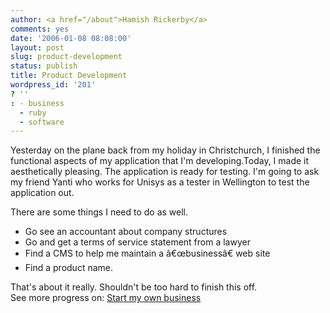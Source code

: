 ```yaml
---
author: <a href="/about">Hamish Rickerby</a>
comments: yes
date: '2006-01-08 08:08:00'
layout: post
slug: product-development
status: publish
title: Product Development
wordpress_id: '201'
? ''
: - business
  - ruby
  - software
---
```


<div>
<div>Yesterday on the plane back from my holiday in Christchurch, I finished the functional aspects of my application that I'm developing.Today, I made it aesthetically pleasing.  The application is ready for testing.  I'm going to ask my friend Yanti who works for Unisys as a tester in Wellington to test the application out. 

There are some things I need to do as well.
<ul>
	<li>Go see an accountant about company structures</li>
	<li>Go and get a terms of service statement from a lawyer</li>
	<li>Find a CMS to help me maintain a â€œbusinessâ€ web site</li>
	<li>Find a product name.</li>
</ul>
That's about it really.  Shouldn't be too hard to finish this off.

</div>
<div>See more progress on: <a href="http://www.43things.com/people/progress/rickerbh?on=1827177">Start my own business</a></div>
</div>